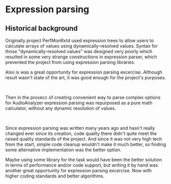 # Expression parsing

## Historical background

Originally project PerfMonRxtd used expression trees to allow users
to calculate arrays of values using dynamically-resolved values.
Syntax for those "dynamically-resolved values" was designed very poorly
which resulted in some very strange constructions in expression parser,
which prevented the project from using expression parsing libraries.

Also is was a great opportunity for expression parsing excercise.
Although result wasn't state of the art, it was good enough for the project's purposes.

&nbsp;
&nbsp;

Then in the prosecc of creating convenient way to parse complex options for AudioAnalyzer
expression parsing was repurposed as a pure math calculator,
without any dynamic resolution of values.

&nbsp;
&nbsp;

Since expression parsing was written many years ago
and hasn't really changed ever since its creation,
code quality there didn't quite meet the raised quality standards of the project.
And since it was not very high tech from the start,
simple code cleanup wouldn't make it much better,
so finding some alternative implementation was the better option.

Maybe using some library for the task would have been the better solution
in terms of performance and/or code support, 
but writing it by hand was another great opportunity for expression parsing excercise.
Now with higher coding standards and better algorithms.
